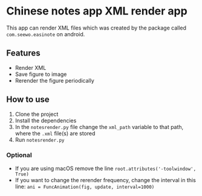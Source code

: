 # Chinese notes app XML render app

This app can render XML files which was created by the package called  ```com.seewo.easinote``` on android.


## Features

- Render XML
- Save figure to image
- Rerender the figure periodically 

## How to use

1. Clone the project
2. Install the dependencies
3. In the  ```notesrender.py``` file change the ```xml_path``` variable to that path, where the ```.xml``` file(s) are stored
4. Run ```notesrender.py```

### Optional
- If you are using macOS remove the line ```root.attributes('-toolwindow', True)```
- If you want to change the rerender frequency, change the interval in this line: ```ani = FuncAnimation(fig, update, interval=1000)```
